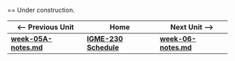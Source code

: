 == Under construction.

| <-- Previous Unit | Home | Next Unit -->
| --- | --- | --- 
| [**week-05A-notes.md**](week-05A-notes.md)     |  [**IGME-230 Schedule**](../schedule.md) | [**week-06-notes.md**](week-06-notes.md)


